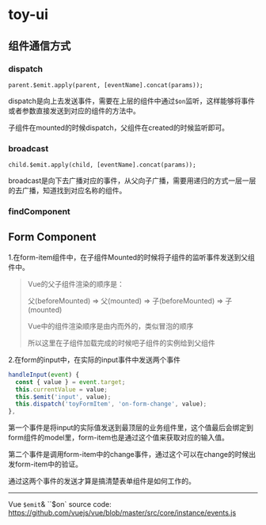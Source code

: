 # toy-ui

## 组件通信方式

### dispatch

`parent.$emit.apply(parent, [eventName].concat(params));`

dispatch是向上去发送事件，需要在上层的组件中通过`$on`监听，这样能够将事件或者参数直接发送到对应的组件的方法中。

子组件在mounted的时候dispatch，父组件在created的时候监听即可。



### broadcast

`child.$emit.apply(child, [eventName].concat(params));`

broadcast是向下去广播对应的事件，从父向子广播，需要用递归的方式一层一层的去广播，知道找到对应名称的组件。



### findComponent



## Form Component

1.在form-item组件中，在子组件Mounted的时候将子组件的监听事件发送到父组件中。

> Vue的父子组件渲染的顺序是：
>
> 父(beforeMounted) => 父(mounted) => 子(beforeMounted) => 子(mounted)
>
> Vue中的组件渲染顺序是由内而外的，类似冒泡的顺序
>
> 所以这里在子组件加载完成的时候吧子组件的实例给到父组件



2.在form的input中，在实际的input事件中发送两个事件

```js
handleInput(event) {
  const { value } = event.target;
  this.currentValue = value;
  this.$emit('input', value);
  this.dispatch('toyFormItem', 'on-form-change', value);
},
```

第一个事件是将input的实际值发送到最顶层的业务组件里，这个值最后会绑定到form组件的model里，form-item也是通过这个值来获取对应的输入值。

第二个事件是调用form-item中的change事件，通过这个可以在change的时候出发form-item中的验证。

通过这两个事件的发送才算是搞清楚表单组件是如何工作的。



---


Vue `$emit`& ``$on` source code: https://github.com/vuejs/vue/blob/master/src/core/instance/events.js